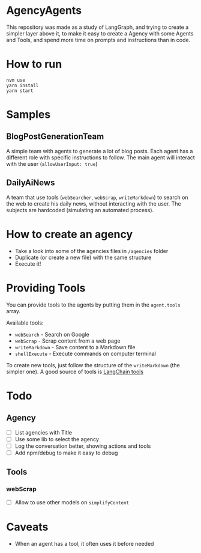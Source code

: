 # AgencyAgents

This repository was made as a study of LangGraph, and trying to create a simpler layer above it, to make it easy to create a Agency with some Agents and Tools, and spend more time on prompts and instructions than in code. 

# How to run
```
nvm use
yarn install
yarn start
```

# Samples
## BlogPostGenerationTeam
A simple team with agents to generate a lot of blog posts.
Each agent has a different role with specific instructions to follow.
The main agent will interact with the user (`allowUserInput: true`)

## DailyAiNews
A team that use tools (`webSearcher`, `webScrap`, `writeMarkdown`) to search on the web to create his daily news, without interacting with the user.
The subjects are hardcoded (simulating an automated process).

# How to create an agency
- Take a look into some of the agencies files in `/agencies` folder
- Duplicate (or create a new file) with the same structure
- Execute it!

# Providing Tools
You can provide tools to the agents by putting them in the `agent.tools` array.

Available tools:
- `webSearch` - Search on Google
- `webScrap` - Scrap content from a web page
- `writeMarkdown` - Save content to a Markdown file
- `shellExecute` - Execute commands on computer terminal

To create new tools, just follow the structure of the `writeMarkdown` (the simpler one). A good source of tools is [LangChain tools](https://js.langchain.com/docs/integrations/tools/)

# Todo
## Agency
- [ ] List agencies with Title
- [ ] Use some lib to select the agency
- [ ] Log the conversation better, showing actions and tools
- [ ] Add npm/debug to make it easy to debug 
## Tools
### webScrap
- [ ] Allow to use other models on `simplifyContent`

# Caveats
- When an agent has a tool, it often uses it before needed